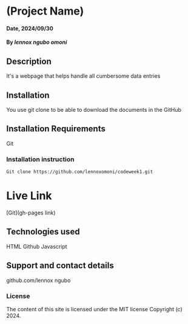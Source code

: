 # (Project Name)

#### Date, 2024/09/30

#### By *lennox ngubo omoni*

## Description
It's a webpage that helps handle all cumbersome data entries

## Installation
You use git clone to be able to download the documents in the GitHub

## Installation Requirements
Git

### Installation instruction
```
Git clone https://github.com/lennoxomoni/codeweek1.git

```

# Live Link
[Git](gh-pages link)

## Technologies used
HTML
Github
Javascript

## Support and contact details
github.com/lennox ngubo

### License
The content of this site is licensed under the MIT license
Copyright (c) 2024.
